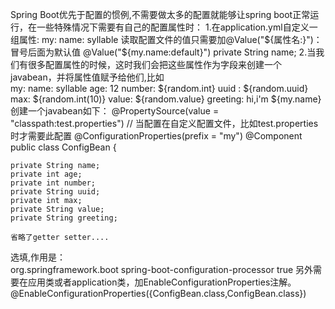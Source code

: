 Spring Boot优先于配置的惯例,不需要做太多的配置就能够让spring boot正常运行，在一些特殊情况下需要有自己的配置属性时：
1.在application.yml自定义一组属性:
my:
 name: syllable
读取配置文件的值只需要加@Value("${属性名:}")：冒号后面为默认值
  @Value("${my.name:default}")
  private String name; 
2.当我们有很多配置属性的时候，这时我们会把这些属性作为字段来创建一个javabean，并将属性值赋予给他们,比如  
my:
 name: syllable
 age: 12
 number:  ${random.int}
 uuid : ${random.uuid}
 max: ${random.int(10)}
 value: ${random.value}
 greeting: hi,i'm  ${my.name}
创建一个javabean如下： 
@PropertySource(value = "classpath:test.properties") // 当配置在自定义配置文件，比如test.properties时才需要此配置
@ConfigurationProperties(prefix = "my")
@Component
public class ConfigBean {

    private String name;
    private int age;
    private int number;
    private String uuid;
    private int max;
    private String value;
    private String greeting;
    
    省略了getter setter....
选填,作用是：     
<dependency>
			<groupId>org.springframework.boot</groupId>
			<artifactId>spring-boot-configuration-processor</artifactId>
			<optional>true</optional>
</dependency>
另外需要在应用类或者application类，加EnableConfigurationProperties注解。
@EnableConfigurationProperties({ConfigBean.class,ConfigBean.class}) 
 